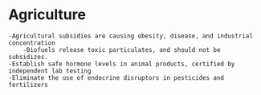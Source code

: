 # Agriculture

    -Agricultural subsidies are causing obesity, disease, and industrial concentration
        -Biofuels release toxic particulates, and should not be subsidizes.
    -Establish safe hormone levels in animal products, certified by independent lab testing
    -Eliminate the use of endocrine disruptors in pesticides and fertilizers